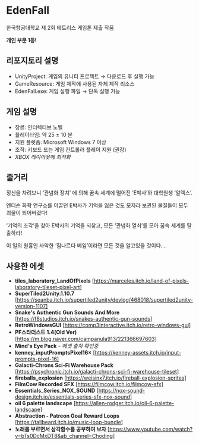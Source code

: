 # EdenFall
한국항공대학교 제 2회 테트리스 게임톤 제출 작품

**개인 부문 1등!**

## 리포지토리 설명
* UnityProject: 게임의 유니티 프로젝트 → 다운로드 후 실행 가능
* GameResource: 게임 제작에 사용된 자체 제작 리소스
* EdenFall.exe: 게임 실행 파일 → 단독 실행 가능

## 게임 설명
* 장르: 인터렉티브 노벨
* 플레이타임: 약 25 ± 10 분
* 지원 플렛폼: Microsoft Windows 7 이상
* 조작: 키보드 또는 게임 컨트롤러 플레이 지원 (권장)
 * _XBOX 레이아웃에 최적화_


## 줄거리
정신을 차려보니 ‘관념화 장치’ 에 의해 꿈속 세계에 떨어진 
‘E박사’와 대학원생 ‘알렉스’.

엔더슨 화학 연구소를 이끌던 E박사가 기억을 잃은 것도 
모자라 보관된 물질들이 모두 괴물이 되어버렸다!

‘기억의 조각’을 찾아 E박사의 기억을 되찾고,
모든 ‘관념화 열쇠’를 모아 꿈속 세계를 탈출하라!

이 일의 원흉인 사악한 ‘짐나르다 베임’이라면 
모든 것을 알고있을 것이다….

## 사용한 에셋
* **tiles_laboratory_LandOfPixels** [https://marceles.itch.io/land-of-pixels-laboratory-tileset-pixel-art]
* **SuperTiled2Unity.1.10.7** [https://seanba.itch.io/supertiled2unity/devlog/468018/supertiled2unity-version-1107]
* **Snake's Authentic Gun Sounds And More** [https://f8studios.itch.io/snakes-authentic-gun-sounds]
* **RetroWindowsGUI** [https://comp3interactive.itch.io/retro-windows-gui]
* **PF스타더스트 1.4(Old Ver)** [https://m.blog.naver.com/campanula913/221366697603]
* **Mind's Eye Pack** - _에셋 출처 확인중_
* **kenney_inputPromptsPixel16×** [https://kenney-assets.itch.io/input-prompts-pixel-16]
* **Galacti-Chrons Sci-Fi Warehouse Pack** [https://psychronic.itch.io/galacti-chrons-sci-fi-warehouse-tileset]
* **fireballs_explosion** [https://weisinx7.itch.io/fireball-explosion-sprites] 
* **FilmCow Recorded SFX** [https://filmcow.itch.io/filmcow-sfx]
* **Essentials_Series_NOX_SOUND** [https://nox-sound-design.itch.io/essentials-series-sfx-nox-sound]
* **oil 6 palette landscape** [https://allen-rodger.itch.io/oil-6-palette-landscape]
* **Abstraction - Patreon Goal Reward Loops** [https://tallbeard.itch.io/music-loop-bundle]
* **노래를 부르면서 삼각함수를 공부하여 보자** [https://www.youtube.com/watch?v=bTs0DcMxDT8&ab_channel=Choding]


